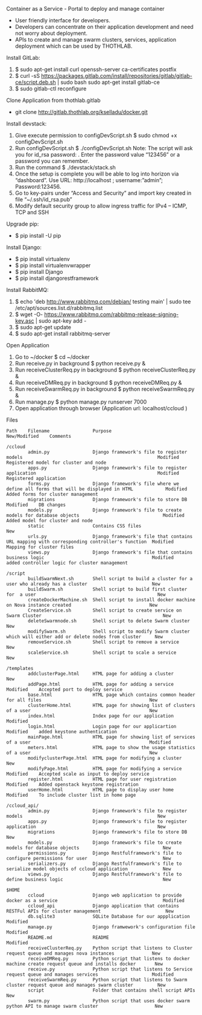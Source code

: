 Container as a Service - Portal to deploy and manage container
* User friendly interface for developers.
* Developers can concentrate on their application development and need not worry about deployment.
* APIs to create and manage swarm clusters, services, application deployment which can be used by THOTHLAB.

Install GitLab:

1. $ sudo apt-get install curl openssh-server ca-certificates postfix
2. $ curl -sS https://packages.gitlab.com/install/repositories/gitlab/gitlab-ce/script.deb.sh | sudo bash sudo apt-get install gitlab-ce
3. $ sudo gitlab-ctl reconfigure

Clone Application from thothlab.gitlab

* git clone http://gitlab.thothlab.org/kselladu/docker.git

Install devstack:

1. Give execute permission to configDevScript.sh
      $ sudo chmod +x configDevScript.sh 
2. Run configDevScript.sh
      $ ./configDevScript.sh
Note: The script will ask you for id_rsa password: . Enter the password value “123456” or a password you can remember.
3. Run the command 
      $ ./devstack/stack.sh
4. Once the setup is complete you will be able to log into horizon via “dashboard”. Use URL: http://localhost ; username:”admin”; Password:123456.
5. Go to key-pairs under “Access and Security” and import key created in file “~/.ssh/id_rsa.pub” 
6. Modify default security group to allow ingress traffic for IPv4 – ICMP, TCP and SSH

Upgrade pip:

* $ pip install -U pip


Install Django:

* $ pip install virtualenv
* $ pip install virtualenvwrapper
* $ pip install Django
* $ pip install djangorestframework

Install RabbitMQ:

1. $ echo 'deb http://www.rabbitmq.com/debian/ testing main' |
sudo tee /etc/apt/sources.list.d/rabbitmq.list
2. $ wget -O- https://www.rabbitmq.com/rabbitmq-release-signing-key.asc |
sudo apt-key add -	
3. $ sudo apt-get update
4. $ sudo apt-get install rabbitmq-server


Open Application

1. Go to ~/docker
      $ cd ~/docker
2. Run receive.py in background
      $ python receive.py &
2. Run receiveClusterReq.py in background
      $ python receiveClusterReq.py &
2. Run receiveDMReq.py in background
      $ python receiveDMReq.py &
2. Run receiveSwarmReq.py in background
      $ python receiveSwarmReq.py &  
3. Run manage.py
      $ python manage.py runserver 7000
4. Open application through browser (Application url: localhost/ccloud )


Files

	Path	Filename				Purpose																						New/Modified	Comments
	
	/ccloud	
	        admin.py				Django framework's file to register models													Modified	Registered model for cluster and node
			apps.py					Django framework's file to register application												Modified	Registered application
			forms.py				Django framework's file where we define all forms that will be displayed in HTML			Modified	Added forms for cluster management
			migrations				Django framework's file to store DB															Modified	DB changes
			models.py				Django framework's file to create models for database objects								Modified	Added model for cluster and node
			static					Contains CSS files																			New	
			urls.py					Django framework's file that contains URL mapping with corresponding controller's function	Modified	Mapping for cluster files
			views.py				Django framework's file that contains business logic										Modified	added controller logic for cluster management
	
	/script	
	        buildSwarmNext.sh		Shell script to build a cluster for a user who already has a cluster						New	
			buildSwarm.sh			Shell script to build first cluster for  a user												New	
			createDockerMachine.sh	Shell script to install docker machine on Nova instance created								New	
			CreateService.sh		Shell script to create service on Swarm Cluster												New	
			deleteSwarmnode.sh		Shell script to delete Swarm cluster														New	
			modifySwarm.sh			Shell script to modify Swarm cluster which will either add or delete nodes from cluster		New	
			removeService.sh		Shell script to remove a service															New	
			scaleService.sh			Shell script to scale a service																New	
    
    /templates
	        addclusterPage.html		HTML page for adding a cluster																New	
			addPage.html			HTML page for adding a service																Modified	Accepted port to deploy service
			base.html				HTML page which contains common header for all files										New	
			clusterHome.html		HTML page for showing list of clusters of a user											New	
			index.html				Index page for our application																Modified	
			login.html				Login page for our applicartion																Modified	added keystone authentication
			mainPage.html			HTML page for showing list of services of a user											Modified	
			meters.html				HTML page to show the usage statistics of a user											New	
			modifyclusterPage.html	HTML page for modifying a cluster															New	
			modifyPage.html			HTML page for modifying a service															Modified	Accepted scale as input to deploy service
			register.html			HTML page for user registration																Modified	Added openstack keystone registration
			userHome.html			HTML page to display user home 																Modified	To include cluster list in home page
    
    /ccloud_api/	
			admin.py				Django framework's file to register models													New	
			apps.py					Django framework's file to register application												New	
			migrations				Django framework's file to store DB															New	
			models.py				Django framework's file to create models for database objects								New	
			permissions.py			Django Restfulframework's file to configure permissions for user							New	
			serializers.py			Django Restfulframework's file to serialize model objects of ccloud application				New	
			views.py				Django Restfulframework's file to define business logic										New
	
	$HOME
            ccloud                  Django web application to provide docker as a service                                       Modified        
            ccloud_api              Django application that contains RESTFul APIs for cluster management                        New
            db.sqlite3              SQLite Database for our appplication                                                        Modified
            manage.py               Django framwework's configuration file                                                      Modified
            README.md               README                                                                                      Modified
            receiveClusterReq.py    Python script that listens to Cluster request queue and manages nova instances              New
            receiveDMReq.py         Python script that listens to docker machine create request queue and installs docker       New
            receive.py              Python script that listens to Service request queue and manages services                    Modified
            receiveSwarmReq.py      Python script that listens to Swarm cluster request queue and manages swarm cluster         New
            script                  Folder that contains shell script APIs                                                      New
            swarm.py                Python script that uses docker swarm python API to manage swarm cluster                     New    

	        